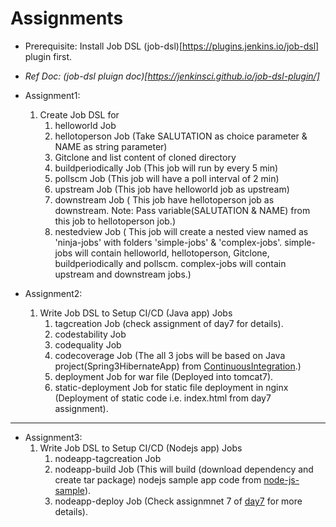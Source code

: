 # Assignments 

* Prerequisite: Install Job DSL (job-dsl)[https://plugins.jenkins.io/job-dsl] plugin first.  
* *Ref Doc: (job-dsl pluign doc)[https://jenkinsci.github.io/job-dsl-plugin/]*    


* Assignment1:  
	1. Create Job DSL for   
		1. helloworld Job  
		2. hellotoperson Job (Take SALUTATION as choice parameter & NAME as string parameter)  
		3. Gitclone and list content of cloned directory  
		4. buildperiodically Job (This job will run by every 5 min)  
		5. pollscm Job (This job will have a poll interval of 2 min)  
		6. upstream Job (This job have helloworld job as upstream)  
		7. downstream Job ( This job have hellotoperson job as downstream. Note: Pass variable(SALUTATION & NAME) from this job to hellotoperson job.)   
		8. nestedview Job ( This job will create a nested view named as 'ninja-jobs' with folders 'simple-jobs' & 'complex-jobs'. simple-jobs will contain helloworld, hellotoperson, Gitclone, buildperiodically and  pollscm. complex-jobs will contain upstream and downstream jobs.)  
		

* Assignment2: 
	1. Write Job DSL to Setup CI/CD (Java app) Jobs
		1. tagcreation Job (check assignment of day7 for details).   
		1. codestability Job  
		2. codequality Job   
		3. codecoverage Job (The all 3 jobs will be based on Java project(Spring3HibernateApp) from [ContinuousIntegration](https://github.com/OpsTree/ContinuousIntegration).)  
		4. deployment Job for war file (Deployed into tomcat7).  
		5. static-deployment Job for static file deployment in nginx (Deployment of static code i.e. index.html from day7 assignment).    


---

* Assignment3:
	1. Write Job DSL to Setup CI/CD (Nodejs app) Jobs 
		1. nodeapp-tagcreation Job  
		2. nodeapp-build Job (This will build (download dependency and create tar package) nodejs sample app code from [node-js-sample](https://github.com/OpsTree/node-js-sample)).  
		3. nodeapp-deploy Job (Check assignmnet 7 of [day7](https://github.com/ot-training/jenkins/blob/master/attendees/assignments/day7/assignments.md#assignments) for more details).  
	
     	
